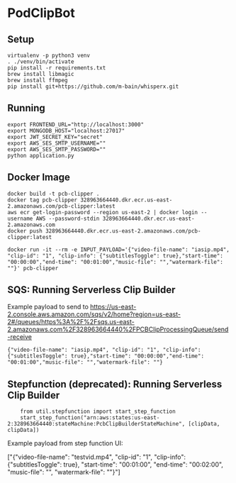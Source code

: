 # PodClipBot

## Setup

    virtualenv -p python3 venv
    . ./venv/bin/activate
    pip install -r requirements.txt
    brew install libmagic
    brew install ffmpeg
    pip install git+https://github.com/m-bain/whisperx.git

## Running

    export FRONTEND_URL="http://localhost:3000"
    export MONGODB_HOST="localhost:27017"
    export JWT_SECRET_KEY="secret"
    export AWS_SES_SMTP_USERNAME=""
    export AWS_SES_SMTP_PASSWORD=""
    python application.py

## Docker Image

    docker build -t pcb-clipper .
    docker tag pcb-clipper 328963664440.dkr.ecr.us-east-2.amazonaws.com/pcb-clipper:latest
    aws ecr get-login-password --region us-east-2 | docker login --username AWS --password-stdin 328963664440.dkr.ecr.us-east-2.amazonaws.com
    docker push 328963664440.dkr.ecr.us-east-2.amazonaws.com/pcb-clipper:latest

    docker run -it --rm -e INPUT_PAYLOAD='{"video-file-name": "iasip.mp4", "clip-id": "1", "clip-info": {"subtitlesToggle": true},"start-time": "00:00:00","end-time": "00:01:00","music-file": "","watermark-file": ""}' pcb-clipper

## SQS: Running Serverless Clip Builder
Example payload to send to https://us-east-2.console.aws.amazon.com/sqs/v2/home?region=us-east-2#/queues/https%3A%2F%2Fsqs.us-east-2.amazonaws.com%2F328963664440%2FPCBClipProcessingQueue/send-receive

    {"video-file-name": "iasip.mp4", "clip-id": "1", "clip-info": {"subtitlesToggle": true},"start-time": "00:00:00","end-time": "00:01:00","music-file": "","watermark-file": ""}


## Stepfunction (deprecated): Running Serverless Clip Builder

```
    from util.stepfunction import start_step_function
    start_step_function("arn:aws:states:us-east-2:328963664440:stateMachine:PcbClipBuilderStateMachine", [clipData, clipData])
```

Example payload from step function UI:

["{\"video-file-name\": \"testvid.mp4\", \"clip-id\": \"1\", \"clip-info\": {\"subtitlesToggle\": true}, \"start-time\": \"00:01:00\", \"end-time\": \"00:02:00\", \"music-file\": \"\", \"watermark-file\": \"\"}"]

